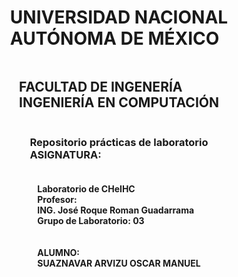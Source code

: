 
<div style="display: flex; justify-content: center; align-items: center;">
    <h1>
        UNIVERSIDAD NACIONAL
        <br>
        AUTÓNOMA DE MÉXICO
        </h1> 
</div>
    
<div style="display: flex; justify-content: center; align-items: center;">
    <br>
    <h2>
    FACULTAD DE INGENERÍA
    <br>
    INGENIERÍA EN COMPUTACIÓN
    </h2>
    
</div>

<div style="display: flex; justify-content: center; align-items: center;">
    <h3>
        Repositorio prácticas de laboratorio
        <br>
        ASIGNATURA:
        </h3>
</div>
<div style="display: flex; justify-content: center; align-items: center;">
    <h4>
        Laboratorio de CHeIHC
        <br>
        Profesor:
        <br>
        ING. José Roque Roman Guadarrama
        <br>
        Grupo de Laboratorio: 03
        <br>
        <br>
        <br>
        ALUMNO:
        <br>
        SUAZNAVAR ARVIZU OSCAR MANUEL
        </h4>
</div>
    
